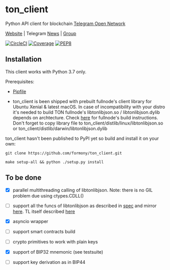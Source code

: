 # ton_client

Python API client for blockchain [Telegram Open Network](https://test.ton.org/download.html)

[Website](https://www.formony.com/) | 
Telegram [News](https://t.me/Formony_news) | 
[Group](https://t.me/Formony_dev)   

[![CircleCI](https://img.shields.io/circleci/build/github/formony/ton_client)](https://circleci.com/gh/formony/ton_client)
[![Coverage](https://img.shields.io/codecov/c/github/formony/ton_client/master.svg)](https://codecov.io/gh/formony/ton_client)
[![PEP8](https://img.shields.io/badge/code%20style-pep8-green.svg)](https://www.python.org/dev/peps/pep-0008/)

## Installation

This client works with Python 3.7 only.

Prerequisites: 
* [Pipfile](https://github.com/pypa/pipfile)

* ton_client is been shipped with prebuilt fullnode's client library for Ubuntu Xenial & latest macOS. 
In case of incompatibility with your distro it's needed to build TON fullnode's libtonlibjson.so / libtonlibjson.dylib depends on archtecture. 
Check [here](https://github.com/formony/ton_client/tree/master/docs/ton.md) for fullnode's build instructions.
Don't forget to copy library file to ton_client/distlib/linux/libtonlibjson.so or ton_client/distlib/darwin/libtonlibjson.dylib

ton_client hasn't been published to PyPI yet so build and install it on your own:

`git clone https://github.com/formony/ton_client.git`

`make setup-all && python ./setup.py install`

## To be done

* [x] parallel multithreading calling of libtonlibjson. Note: there is no GIL problem due using ctypes.CDLL()
* [ ] support all the funcs of libtonlibjson as described in [spec](https://github.com/formony/ton_client/tree/master/docs/tonlib_api.tl) and mirror [here](https://github.com/ton-blockchain/ton/blob/master/tl/generate/scheme/tonlib_api.tl). TL itself described [here](https://core.telegram.org/mtproto/TL)
* [x] asyncio wrapper
* [ ] support smart contracts build
* [ ] crypto primitives to work with plain keys
* [x] support of BIP32 mnemonic (see testsuite)
* [ ] support key derivation as in BIP44 
 